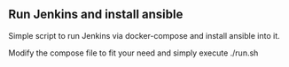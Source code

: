 ## Run Jenkins and install ansible

Simple script to run Jenkins via docker-compose and install ansible into it.

Modify the compose file to fit your need and simply execute ./run.sh
